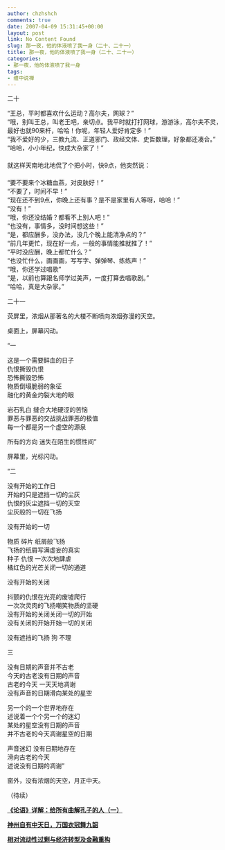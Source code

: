 ```yaml
---
author: chzhshch
comments: true
date: 2007-04-09 15:31:45+00:00
layout: post
link: No Content Found
slug: 那一夜，他的体液喷了我一身（二十、二十一）
title: 那一夜，他的体液喷了我一身（二十、二十一）
categories:
- 那一夜，他的体液喷了我一身
tags:
- 缠中说禅
---
```


			

二十

“王总，平时都喜欢什么运动？高尔夫，网球？”  
“哦，别叫王总，叫老王吧，亲切点。我平时就打打网球，游游泳，高尔夫不灵，最好也就90来杆，哈哈！你呢，年轻人爱好肯定多！”  
“我不爱好的少，三教九流、正道邪门、政经文体、史哲数理，好象都还凑合。”  
“哈哈，小小年纪，快成大杂家了！”  
　　  
就这样天南地北地侃了个把小时，快9点，他突然说：  
　　  
“要不要来个冰糖血燕，对皮肤好！”  
“不要了，时间不早！”  
“现在还不到9点，你晚上还有事？是不是家里有人等呀，哈哈！”  
“没有！”  
“哦，你还没结婚？都看不上别人吧！”  
“也没有，事情多，没时间想这些！”  
“是，都应酬多，没办法，没几个晚上能清净点的？”  
“前几年更忙，现在好一点，一般的事情能推就推了！”  
“平时没应酬，晚上都忙什么？”  
“也没忙什么，画画画，写写字、弹弹琴、练练声！”  
“哦，你还学过唱歌”  
“是，以前也算跟名师学过美声，一度打算去唱歌剧。”  
“哈哈，真是大杂家。”  
  


二十一

荧屏里，浓烟从那著名的大楼不断喷向浓烟弥漫的天空。

桌面上，屏幕闪动。

“一  
  
这是一个需要鲜血的日子  
仇恨撕毁仇恨  
恐怖撕毁恐怖  
物质倒塌脆弱的象征  
融化的黄金灼裂大地的眼  
  
岩石乳白 缝合大地硬涩的苦恼  
罪恶与罪恶的交战挑战罪恶的极值  
每一个都是另一个虚空的源泉  
  
所有的方向 迷失在陌生的惯性间”

屏幕里，光标闪动。  
  
“二  
  
没有开始的工作日  
开始的只是遮挡一切的尘灰  
仇恨的灰尘遮挡一切的天空  
尘灰般的一切在飞扬  
  
没有开始的一切  
  
物质 碎片 纸屑般飞扬  
飞扬的纸屑写满虚妄的真实  
种子 仇恨 一次次地肆虐  
橘红色的光芒关闭一切的通道  
  
没有开始的关闭  
  
抖颤的仇恨在光亮的废墟爬行  
一次次灵肉的飞扬嘲笑物质的坚硬  
没有开始的关闭关闭一切的开始  
没有关闭的开始开始一切的关闭  
  
没有遮挡的飞扬 狗 不理  
  
三  
  
没有日期的声音并不古老  
今天的古老没有日期的声音  
古老的今天 一天天地凋谢  
没有声音的日期滑向某处的星空  
  
另一个的一个世界地存在  
述说着一个个另一个的迷幻  
某处的星空没有日期的声音  
并不古老的今天凋谢星空的日期  
  
声音迷幻 没有日期地存在  
滑向古老的今天  
述说没有日期的凋谢”

窗外，没有浓烟的天空，月正中天。

（待续）

[**《论语》详解：给所有曲解孔子的人（一）**](http://blog.sina.com.cn/u/486e105c010006n3)

[**神州自有中天日，万国衣冠舞九韶**](http://blog.sina.com.cn/u/486e105c0100099p)

[**相对流动性过剩与经济转型及金融重构**](http://blog.sina.com.cn/u/486e105c010009k1)
